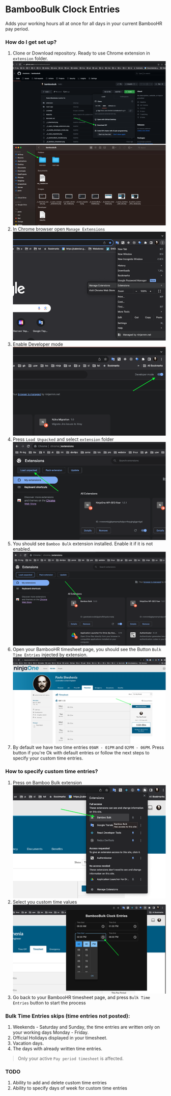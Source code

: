 # BambooBulk Clock Entries

Adds your working hours all at once for all days in your current BambooHR pay period.

### How do I get set up?  

1) Clone or Download repository. Ready to use Chrome extension in `extension` folder.
![](assets/_1_1_download.png)
![](assets/_1_download.png)
2) In Chrome browser open `Manage Extensions`
![](assets/_2_open_manage_extensions.png)
3) Enable Developer mode
![](assets/_3_enable_developer_mode.png)
4) Press `Load Unpacked` and select `extension` folder
![](assets/_4_load_unpacked.png)
5) You should see `Bamboo Bulk` extension installed. Enable it if it is not enabled.
![](assets/_5_bambooBulk_installed.png)
6) Open your BambooHR timesheet page, you should see the Button `Bulk Time Entries` injected by extension.
![](assets/_6_bamboo_timesheet.png)
7) By default we have two time entries `09AM - 01PM` and `02PM - 06PM`. 
Press button if you're Ok with default entries or follow the next steps to specify your custom time entries.

### How to specify custom time entries? 

1) Press on Bamboo Bulk extension
![](assets/_7_press_bamboo_bulk_ext.png)
2) Select you custom time values
![](assets/_8_select_custom_time_values.png)
3) Go back to your BambooHR timesheet page, and press `Bulk Time Entries` button to start the process

### Bulk Time Entries skips (time entries not posted):

1) Weekends - Saturday and Sunday, the time entries are written only on your working days Monday - Friday.
2) Official Holidays displayed in your timesheet.
3) Vacation days.
4) The days with already written time entries.

> Only your active `Pay period timesheet` is affected.

### TODO

1) Ability to add and delete custom time entries
2) Ability to specify days of week for custom time entries